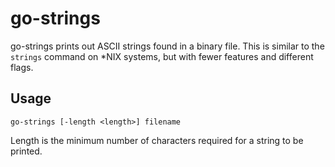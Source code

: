 # go-strings

go-strings prints out ASCII strings found in a binary file. This is similar to the `strings` command on \*NIX systems, but with fewer features and different flags.


## Usage

```shell
go-strings [-length <length>] filename
```
Length is the minimum number of characters required for a string to be printed.

